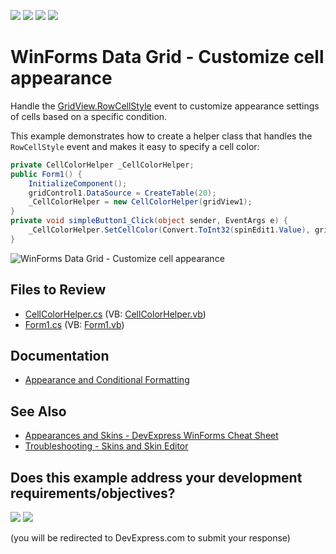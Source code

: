 <!-- default badges list -->
![](https://img.shields.io/endpoint?url=https://codecentral.devexpress.com/api/v1/VersionRange/128631431/12.2.7%2B)
[![](https://img.shields.io/badge/Open_in_DevExpress_Support_Center-FF7200?style=flat-square&logo=DevExpress&logoColor=white)](https://supportcenter.devexpress.com/ticket/details/E4612)
[![](https://img.shields.io/badge/📖_How_to_use_DevExpress_Examples-e9f6fc?style=flat-square)](https://docs.devexpress.com/GeneralInformation/403183)
[![](https://img.shields.io/badge/💬_Leave_Feedback-feecdd?style=flat-square)](#does-this-example-address-your-development-requirementsobjectives)
<!-- default badges end -->

# WinForms Data Grid - Customize cell appearance

Handle the [GridView.RowCellStyle](https://docs.devexpress.com/WindowsForms/DevExpress.XtraGrid.Views.Grid.GridView.RowCellStyle) event to customize appearance settings of cells based on a specific condition.

This example demonstrates how to create a helper class that handles the `RowCellStyle` event and makes it easy to specify a cell color:

```csharp
private CellColorHelper _CellColorHelper;
public Form1() {
    InitializeComponent();
    gridControl1.DataSource = CreateTable(20);
    _CellColorHelper = new CellColorHelper(gridView1);
}
private void simpleButton1_Click(object sender, EventArgs e) {
    _CellColorHelper.SetCellColor(Convert.ToInt32(spinEdit1.Value), gridView1.Columns[Convert.ToInt32(spinEdit2.Value)], colorEdit1.Color);
}
```

![WinForms Data Grid - Customize cell appearance](https://raw.githubusercontent.com/DevExpress-Examples/how-to-set-a-cell-color-e4612/12.2.7%2B/media/winforms-grid-cell-appearance.png)


## Files to Review

* [CellColorHelper.cs](./CS/CellColorHelper.cs) (VB: [CellColorHelper.vb](./VB/CellColorHelper.vb))
* [Form1.cs](./CS/Form1.cs) (VB: [Form1.vb](./VB/Form1.vb))


## Documentation

* [Appearance and Conditional Formatting](https://docs.devexpress.com/WindowsForms/115548/controls-and-libraries/data-grid/appearance-and-conditional-formatting)


## See Also

* [Appearances and Skins - DevExpress WinForms Cheat Sheet﻿](https://supportcenter.devexpress.com/ticket/details/t904174/appearances-and-skins-winforms-cheat-sheet)
* [Troubleshooting - Skins and Skin Editor﻿](https://supportcenter.devexpress.com/ticket/details/t928562/devexpress-winforms-troubleshooting-skins-and-skin-editor)
<!-- feedback -->
## Does this example address your development requirements/objectives?

[<img src="https://www.devexpress.com/support/examples/i/yes-button.svg"/>](https://www.devexpress.com/support/examples/survey.xml?utm_source=github&utm_campaign=winforms-grid-customize-cell-color&~~~was_helpful=yes) [<img src="https://www.devexpress.com/support/examples/i/no-button.svg"/>](https://www.devexpress.com/support/examples/survey.xml?utm_source=github&utm_campaign=winforms-grid-customize-cell-color&~~~was_helpful=no)

(you will be redirected to DevExpress.com to submit your response)
<!-- feedback end -->
